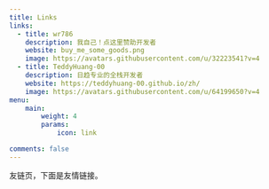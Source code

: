 ```yaml
---
title: Links
links:
  - title: wr786
    description: 我自己！点这里赞助开发者
    website: buy_me_some_goods.png
    image: https://avatars.githubusercontent.com/u/32223541?v=4
  - title: TeddyHuang-00
    description: 日趋专业的全栈开发者
    website: https://teddyhuang-00.github.io/zh/
    image: https://avatars.githubusercontent.com/u/64199650?v=4
menu:
    main: 
        weight: 4
        params:
            icon: link

comments: false
---
```


友链页，下面是友情链接。